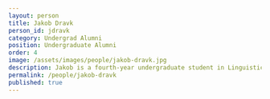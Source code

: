 ```yaml
---
layout: person  
title: Jakob Dravk
person_id: jdravk
category: Undergrad Alumni 
position: Undergraduate Alumni  
order: 4 
image: /assets/images/people/jakob-dravk.jpg
description: Jakob is a fourth-year undergraduate student in Linguistics. 
permalink: /people/jakob-dravk 
published: true
---
```


